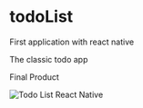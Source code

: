 # todoList

First application with react native

The classic todo app

Final Product 

![Todo List React Native]("./assets/todoList.png")

